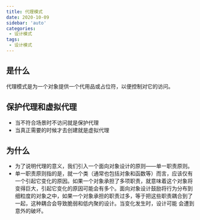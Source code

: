 ```yaml
---
title: 代理模式
date: 2020-10-09
sidebar: 'auto'
categories:
 - 设计模式
tags:
 - 设计模式
---
```


##  是什么
代理模式是为一个对象提供一个代用品或占位符，以便控制对它的访问。

##  保护代理和虚拟代理
-   当不符合场景时不访问就是保护代理
-   当真正需要的时候才去创建就是虚拟代理

##  为什么
-   为了说明代理的意义，我们引入一个面向对象设计的原则——单一职责原则。
-   单一职责原则指的是，就一个类（通常也包括对象和函数等）而言，应该仅有一个引起它变化的原因。如果一个对象承担了多项职责，就意味着这个对象将变得巨大，引起它变化的原因可能会有多个。面向对象设计鼓励将行为分布到细粒度的对象之中，如果一个对象承担的职责过多，等于把这些职责耦合到了一起，这种耦合会导致脆弱和低内聚的设计。当变化发生时，设计可能
会遭到意外的破坏。
